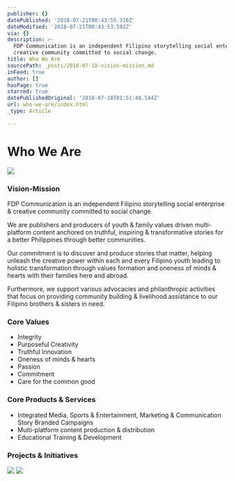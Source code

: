 ```yaml
---
publisher: {}
datePublished: '2018-07-21T00:43:55.316Z'
dateModified: '2018-07-21T00:43:53.592Z'
via: {}
description: >-
  FDP Communication is an independent Filipino storytelling social enterprise &
  creative community committed to social change.
title: Who We Are
sourcePath: _posts/2018-07-18-vision-mission.md
inFeed: true
author: []
hasPage: true
starred: true
datePublishedOriginal: '2018-07-18T01:51:48.544Z'
url: who-we-are/index.html
_type: Article

---
```

# **Who We Are**
![](https://s3-us-west-2.amazonaws.com/the-grid-img/p/3a2276eb978be86bfd76942539fe482298d11c2a.png)

### **Vision-Mission**

FDP Communication is an independent Filipino storytelling social enterprise & creative community committed to social change.

We are publishers and producers of youth & family values driven multi-platform content anchored on truthful, inspiring & transformative stories for a better Philippines through better communities.

Our commitment is to discover and produce stories that matter, helping unleash the creative power within each and every Filipino youth leading to holistic transformation through values formation and oneness of minds & hearts with their families here and abroad.

Furthermore, we support various advocacies and philanthropic activities that focus on providing community building & livelihood assistance to our Filipino brothers & sisters in need.

### **Core Values**

* Integrity
* Purposeful Creativity
* Truthful Innovation
* Oneness of minds & hearts
* Passion
* Commitment
* Care for the common good

### **Core Products & Services**

* Integrated Media, Sports & Entertainment, Marketing & Communication Story Branded Campaigns
* Multi-platform content production & distribution
* Educational Training & Development

### **Projects & Initiatives**
![](https://imgflo.herokuapp.com/graph/2b2431f8e7ba7b0/d4fc62e3da84b8db4296e1bf66fd3a87/croprotate.png?cropheight=288&cropwidth=500&degrees=0&input=https%3A%2F%2Fthe-grid-user-content.s3-us-west-2.amazonaws.com%2F0e90ff20-b989-4806-b6c2-c44491f18409.png&x=0&y=106)
![](https://the-grid-user-content.s3-us-west-2.amazonaws.com/5123b33e-3235-4c05-8c2a-b28e53a4ce92.png)